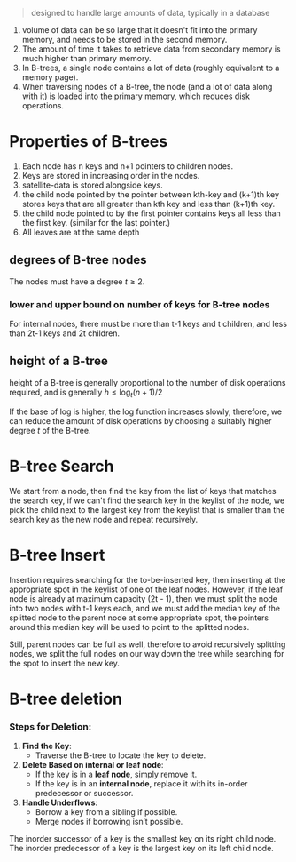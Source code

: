 > designed to handle large amounts of data, typically in a database

1. volume of data can be so large that it doesn't fit into the primary memory, and needs to be stored in the second memory.
2. The amount of time it takes to retrieve data from secondary memory is much higher than primary memory.
3. In B-trees, a single node contains a lot of data (roughly equivalent to a memory page).
4. When traversing nodes of a B-tree, the node (and a lot of data along with it) is loaded into the primary memory, which reduces disk operations.
# Properties of B-trees
1. Each node has n keys and n+1 pointers to children nodes.
2. Keys are stored in increasing order in the nodes.
3. satellite-data is stored alongside keys.
4. the child node pointed by the pointer between kth-key and (k+1)th key stores keys that are all greater than kth key and less than (k+1)th key.
5. the child node pointed to by the first pointer contains keys all less than the first key. (similar for the last pointer.)
6. All leaves are at the same depth
## degrees of B-tree nodes
The nodes must have a degree $t \geq 2$.
### lower and upper bound on number of keys for B-tree nodes
For internal nodes, there must be more than t-1 keys and t children, and less than 2t-1 keys and 2t children.
## height of a B-tree
height of a B-tree is generally proportional to the number of disk operations required, and is generally $h \leq \log_t{(n+1)/2}$

If the base of log is higher, the log function increases slowly, therefore, we can reduce the amount of disk operations by choosing a suitably higher degree $t$ of the B-tree.
# B-tree Search
We start from a node, then find the key from the list of keys that matches the search key, if we can't find the search key in the keylist of the node, we pick the child next to the largest key from the keylist that is smaller than the search key as the new node and repeat recursively.
# B-tree Insert
Insertion requires searching for the to-be-inserted key, then inserting at the appropriate spot in the keylist of one of the leaf nodes. However, if the leaf node is already at maximum capacity (2t - 1), then we must split the node into two nodes with t-1 keys each, and we must add the median key of the splitted node to the parent node at some appropriate spot, the pointers around this median key will be used to point to the splitted nodes.

Still, parent nodes can be full as well, therefore to avoid recursively splitting nodes, we split the full nodes on our way down the tree while searching for the spot to insert the new key.
# B-tree deletion
### Steps for Deletion:
1. **Find the Key**:
    - Traverse the B-tree to locate the key to delete.
2. **Delete Based on internal or leaf node**:
    - If the key is in a **leaf node**, simply remove it.
    - If the key is in an **internal node**, replace it with its in-order predecessor or successor.
3. **Handle Underflows**:
    - Borrow a key from a sibling if possible.
    - Merge nodes if borrowing isn’t possible.

The inorder successor of a key is the smallest key on its right child node.
The inorder predecessor of a key is the largest key on its left child node.